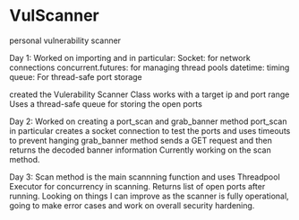 # VulScanner
personal vulnerability scanner

Day 1:
Worked on importing and in particular:
Socket: for network connections
concurrent.futures: for managing thread pools
datetime: timing
queue: For thread-safe port storage

created the Vulerability Scanner Class
works with a target ip and port range
Uses a thread-safe queue for storing the open ports 

Day 2:
Worked on creating a port_scan and grab_banner method
port_scan in particular creates a socket connection to test the ports and uses timeouts to prevent hanging
grab_banner method sends a GET request and then returns the decoded banner information
Currently working on the scan method.


Day 3:
Scan method is the main scannning function and uses Threadpool Executor for concurrency in scanning. 
Returns list of open ports after running.
Looking on things I can improve as the scanner is fully operational, going to make error cases and work on overall security hardening.
